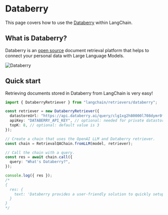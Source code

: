 # Databerry

This page covers how to use the [Databerry](https://databerry.ai) within LangChain.

## What is Databerry?

Databerry is an [open source](https://github.com/gmpetrov/databerry) document retrieval platform that helps to connect your personal data with Large Language Models.

![Databerry](/img/DataberryDashboard.png)

## Quick start

Retrieving documents stored in Databerry from LangChain is very easy!

```typescript
import { DataberryRetriever } from "langchain/retrievers/databerry";

const retriever = new DataberryRetriever({
  datastoreUrl: "https://api.databerry.ai/query/clg1xg2h80000l708dymr0fxc",
  apiKey: "DATABERRY_API_KEY", // optional: needed for private datastores
  topK: 8, // optional: default value is 3
});

// Create a chain that uses the OpenAI LLM and Databerry retriever.
const chain = RetrievalQAChain.fromLLM(model, retriever);

// Call the chain with a query.
const res = await chain.call({
  query: "What's Databerry?",
});

console.log({ res });
/*
{
  res: {
    text: 'Databerry provides a user-friendly solution to quickly setup a semantic search system over your personal data without any technical knowledge.'
  }
}
*/
```
